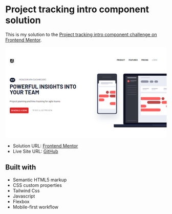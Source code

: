 <h1>Project tracking intro component solution</h1>

This is my solution to the [Project tracking intro component challenge on Frontend Mentor](https://www.frontendmentor.io/challenges/project-tracking-intro-component-5d289097500fcb331a67d80e).



<img src="images/site-image.png"></img>



- Solution URL: [Frontend Mentor](https://www.frontendmentor.io/solutions/project-tracking-intro-component-s3OCwZTw4O)
- Live Site URL: [GitHub](https://kalebemax.github.io/project-tracking-intro-component-master/)



<h2>Built with</h2>

- Semantic HTML5 markup
- CSS custom properties
- Tailwind Css
- Javascript
- Flexbox
- Mobile-first workflow

